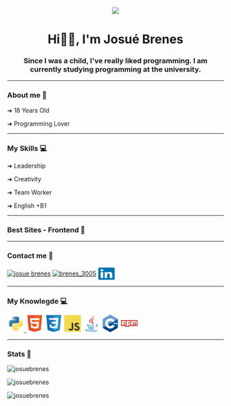 <div id="header" align="center">
  <img src="https://media.giphy.com/media/7NoNw4pMNTvgc/giphy.gif" width="200" />
  <h1 align="center">Hi👋🏼, I'm Josué Brenes</h1>
  <h3 align="center">Since I was a child, I've really liked programming. I am currently studying programming at the university.</h3>
</div>

---

### About me 👤

➜ 18 Years Old

➜ Programming Lover

--- 

### My Skills 💻

➜ Leadership

➜ Creativity

➜ Team Worker

➜ English +B1

---

### Best Sites - Frontend 💯 

---

<h3 align="left">Contact me 📱</h3>
<p align="left">
  <a href="https://www.facebook.com/Josue.Brenes.3005" target="blank"><img align="center" src="https://raw.githubusercontent.com/rahuldkjain/github-profile-readme-generator/master/src/images/icons/Social/facebook.svg" alt="josue brenes" height="30" width="40" /></a>
  <a href="https://instagram.com/brenes_3005" target="blank"><img align="center" src="https://raw.githubusercontent.com/rahuldkjain/github-profile-readme-generator/master/src/images/icons/Social/instagram.svg" alt="brenes_3005" height="30" width="40" /></a>
  <a href="https://www.linkedin.com/in/josu%C3%A9-brenes-0281ba211/" target="blank"><img align="center" src="https://github.com/devicons/devicon/blob/master/icons/linkedin/linkedin-original.svg" alt="Josué Brenes" height="30" width="40" /></a>
</p>

---

<div align="left">
  <h3>My Knowlegde 💻</h3>
</div>
<p align="left">
  <a href="https://www.python.org" target="_blank" rel="noreferrer">
    <img src="https://github.com/devicons/devicon/blob/master/icons/python/python-original.svg" title="Python" alt="Python" width="40" height="40"/>
  </a>
  <img src="https://github.com/devicons/devicon/blob/master/icons/html5/html5-original.svg" alt="HTML5" width="40" height="40"/>
  <img src="https://github.com/devicons/devicon/blob/master/icons/css3/css3-original.svg" alt="CSS3" width="40" height="40"/>
  <img src="https://github.com/devicons/devicon/blob/master/icons/javascript/javascript-original.svg" width="40" height="40"/>
  <img src="https://github.com/devicons/devicon/blob/master/icons/java/java-original.svg" width="40" height="40"/>
  <img src="https://raw.githubusercontent.com/devicons/devicon/master/icons/cplusplus/cplusplus-original.svg" alt="cplusplus" width="40" height="40"/> 
  <img src="https://github.com/devicons/devicon/blob/master/icons/npm/npm-original-wordmark.svg" width="40" height="40"/>
</p>

---

<h3 align="left">Stats 🧮</h3>

<p align="left">
  <img src="https://github-readme-stats.vercel.app/api/top-langs?username=josuebrenes&show_icons=true&locale=en&layout=compact&bg_color=ffffff&text_color=000000&title_color=58A6FF" alt="josuebrenes" />
</p>

<p align="left">
  <img src="https://github-readme-stats.vercel.app/api?username=josuebrenes&show_icons=true&locale=en&bg_color=ffffff&text_color=000000&title_color=58A6FF" alt="josuebrenes" />
</p>

<p align="left">
  <img src="https://komarev.com/ghpvc/?username=josuebrenes&label=Profile%20Views&style=flat-square&color=blueviolet" alt="josuebrenes" />
</p>
